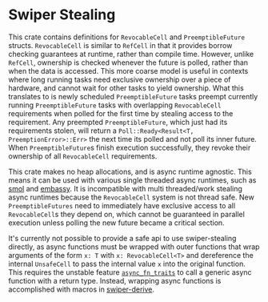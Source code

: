 # Swiper Stealing

This crate contains definitions for `RevocableCell` and `PreemptibleFuture` structs. `RevocableCell` is similar to `RefCell` in that it provides borrow checking guarantees at runtime, rather than compile time. However, unlike `RefCell`, ownership is checked whenever the future is polled, rather than when the data is accessed. This more coarse model is useful in contexts where long running tasks need exclusive ownership over a piece of hardware, and cannot wait for other tasks to yield ownership. What this translates to is newly scheduled `PreemptibleFuture` tasks preempt currently running `PreemptibleFuture` tasks with overlapping `RevocableCell` requirements when polled for the first time by stealing access to the requirement. Any preempted `PreemptibleFuture`, which just had its requirements stolen, will return a `Poll::Ready<Result<T, PreemptionError>::Err>` the next time its polled and not poll its inner future. When `PreemptibleFuture`s finish execution successfully, they revoke their ownership of all `RevocableCell` requirements.

This crate makes no heap allocations, and is async runtime agnostic. This means it can be used with various single threaded async runtimes, such as [smol](https://github.com/smol-rs/smol) and [embassy](https://github.com/embassy-rs/embassy). It is incompatible with multi threaded/work stealing async runtimes because the `RevocableCell` system is not thread safe. New `PreemptibleFutures` need to immediately have exclusive access to all `RevocableCell`s they depend on, which cannot be guaranteed in parallel execution unless polling the new future became a critical section.

It's currently not possible to provide a safe api to use swiper-stealing directly, as async functions must be wrapped with outer functions that wrap arguments of the form `x: T` with `x: RevocableCell<T>` and dereference the internal `UnsafeCell` to pass the internal value `x` into the original function. This requires the unstable feature [`async_fn_traits`](https://doc.rust-lang.org/beta/unstable-book/library-features/async-fn-traits.html?highlight=async#async_fn_traits) to call a generic async function with a return type. Instead, wrapping async functions is accomplished with macros in [swiper-derive](../swiper_derive).

